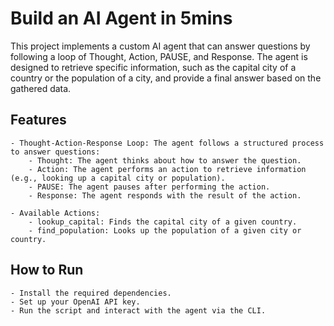 # Build an AI Agent in 5mins
This project implements a custom AI agent that can answer questions by following a loop of Thought, Action, PAUSE, and Response. The agent is designed to retrieve specific information, such as the capital city of a country or the population of a city, and provide a final answer based on the gathered data.

## Features
    - Thought-Action-Response Loop: The agent follows a structured process to answer questions:
        - Thought: The agent thinks about how to answer the question.
        - Action: The agent performs an action to retrieve information (e.g., looking up a capital city or population).
        - PAUSE: The agent pauses after performing the action.
        - Response: The agent responds with the result of the action.

    - Available Actions:
        - lookup_capital: Finds the capital city of a given country.
        - find_population: Looks up the population of a given city or country.

## How to Run
    - Install the required dependencies.
    - Set up your OpenAI API key.
    - Run the script and interact with the agent via the CLI.


